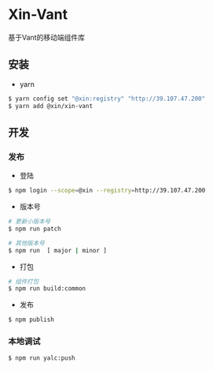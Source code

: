 # Xin-Vant

基于Vant的移动端组件库

## 安装

- yarn

```bash
$ yarn config set "@xin:registry" "http://39.107.47.200"
$ yarn add @xin/xin-vant
```

## 开发


### 发布

- 登陆

```bash
$ npm login --scope=@xin --registry=http://39.107.47.200
```

- 版本号

```bash
# 更新小版本号
$ npm run patch

# 其他版本号
$ npm run  [ major | minor ]
```

- 打包

```bash
# 组件打包
$ npm run build:common
```

- 发布

```bash
$ npm publish
```

### 本地调试
```bash
$ npm run yalc:push
```

